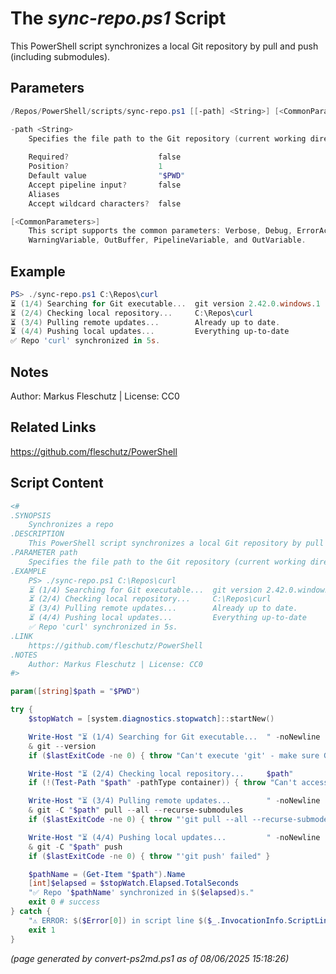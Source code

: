 The *sync-repo.ps1* Script
===========================

This PowerShell script synchronizes a local Git repository by pull and push (including submodules).

Parameters
----------
```powershell
/Repos/PowerShell/scripts/sync-repo.ps1 [[-path] <String>] [<CommonParameters>]

-path <String>
    Specifies the file path to the Git repository (current working directory by default)
    
    Required?                    false
    Position?                    1
    Default value                "$PWD"
    Accept pipeline input?       false
    Aliases                      
    Accept wildcard characters?  false

[<CommonParameters>]
    This script supports the common parameters: Verbose, Debug, ErrorAction, ErrorVariable, WarningAction, 
    WarningVariable, OutBuffer, PipelineVariable, and OutVariable.
```

Example
-------
```powershell
PS> ./sync-repo.ps1 C:\Repos\curl
⏳ (1/4) Searching for Git executable...  git version 2.42.0.windows.1
⏳ (2/4) Checking local repository...     C:\Repos\curl
⏳ (3/4) Pulling remote updates...        Already up to date.
⏳ (4/4) Pushing local updates...         Everything up-to-date
✅ Repo 'curl' synchronized in 5s.

```

Notes
-----
Author: Markus Fleschutz | License: CC0

Related Links
-------------
https://github.com/fleschutz/PowerShell

Script Content
--------------
```powershell
<#
.SYNOPSIS
	Synchronizes a repo 
.DESCRIPTION
	This PowerShell script synchronizes a local Git repository by pull and push (including submodules).
.PARAMETER path
	Specifies the file path to the Git repository (current working directory by default)
.EXAMPLE
	PS> ./sync-repo.ps1 C:\Repos\curl
	⏳ (1/4) Searching for Git executable...  git version 2.42.0.windows.1
	⏳ (2/4) Checking local repository...     C:\Repos\curl
	⏳ (3/4) Pulling remote updates...        Already up to date.
	⏳ (4/4) Pushing local updates...         Everything up-to-date
	✅ Repo 'curl' synchronized in 5s.
.LINK
	https://github.com/fleschutz/PowerShell
.NOTES
	Author: Markus Fleschutz | License: CC0
#>

param([string]$path = "$PWD")

try {
	$stopWatch = [system.diagnostics.stopwatch]::startNew()

	Write-Host "⏳ (1/4) Searching for Git executable...  " -noNewline
 	& git --version
 	if ($lastExitCode -ne 0) { throw "Can't execute 'git' - make sure Git is installed and available" }

	Write-Host "⏳ (2/4) Checking local repository...     $path"
	if (!(Test-Path "$path" -pathType container)) { throw "Can't access folder: $path" }

	Write-Host "⏳ (3/4) Pulling remote updates...        " -noNewline
	& git -C "$path" pull --all --recurse-submodules
	if ($lastExitCode -ne 0) { throw "'git pull --all --recurse-submodes' failed" }

	Write-Host "⏳ (4/4) Pushing local updates...         " -noNewline
	& git -C "$path" push
	if ($lastExitCode -ne 0) { throw "'git push' failed" }

	$pathName = (Get-Item "$path").Name
	[int]$elapsed = $stopWatch.Elapsed.TotalSeconds
	"✅ Repo '$pathName' synchronized in $($elapsed)s."
	exit 0 # success
} catch {
	"⚠️ ERROR: $($Error[0]) in script line $($_.InvocationInfo.ScriptLineNumber)."
	exit 1
}
```

*(page generated by convert-ps2md.ps1 as of 08/06/2025 15:18:26)*
